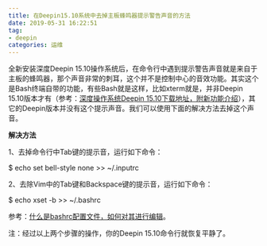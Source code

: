 ```yaml
---
title: 在Deepin15.10系统中去掉主板蜂鸣器提示警告声音的方法
date: 2019-05-31 16:22:51
tag:
- deepin
categories: 运维
---
```


全新安装深度Deepin 15.10操作系统后，在命令行中遇到提示警告声音就是来自于主板的蜂鸣器，那个声音非常的刺耳，这个并不是控制中心的音效功能。其实这个是Bash终端自带的功能，有些Bash就是这样，比如xterm就是，并非Deepin 15.10版本才有（参考：[深度操作系统Deepin 15.10下载地址，附新功能介绍](https://ywnz.com/linuxxz/4897.html)），其它的Deepin版本并没有这个提示声音。我们可以使用下面的解决方法去掉这个声音。

 

**解决方法**

1、去掉命令行中Tab键的提示音，运行如下命令：

$ echo set bell-style none >> ~/.inputrc

2、去除Vim中的Tab键和Backspace键的提示音，运行如下命令：

$ echo xset -b >> ~/.bashrc

参考：[什么是bashrc配置文件，如何对其进行编辑](https://ywnz.com/linuxjc/1011.html)。

注：经过以上两个步骤的操作，你的Deepin 15.10命令行就恢复平静了。